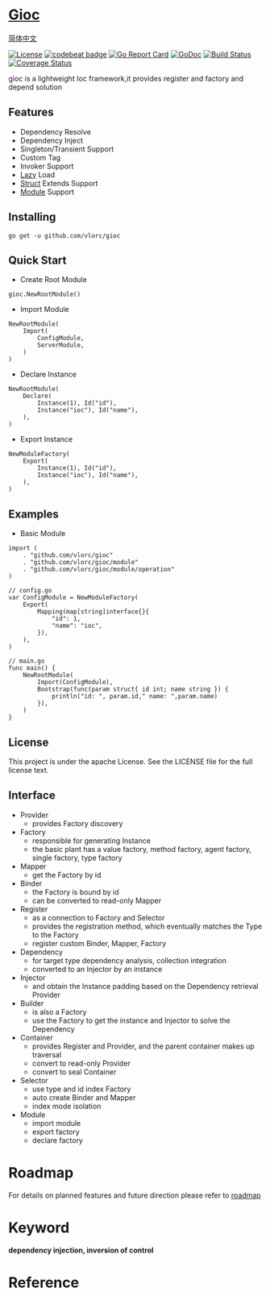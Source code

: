 
# [Gioc](https://github.com/vlorc/gioc)

[简体中文](https://github.com/vlorc/gioc/blob/master/README_CN.md)

[![License](https://img.shields.io/:license-apache-blue.svg)](https://opensource.org/licenses/Apache-2.0)
[![codebeat badge](https://codebeat.co/badges/c41b426c-4121-4dc8-99c2-f1b60574be64)](https://codebeat.co/projects/github-com-vlorc-gioc-master)
[![Go Report Card](https://goreportcard.com/badge/github.com/vlorc/gioc)](https://goreportcard.com/report/github.com/vlorc/gioc)
[![GoDoc](https://godoc.org/github.com/vlorc/gioc?status.svg)](https://godoc.org/github.com/vlorc/gioc)
[![Build Status](https://travis-ci.org/vlorc/gioc.svg?branch=master)](https://travis-ci.org/vlorc/gioc?branch=master)
[![Coverage Status](https://coveralls.io/repos/github/vlorc/gioc/badge.svg?branch=master)](https://coveralls.io/github/vlorc/gioc?branch=master)

gioc is a lightweight Ioc framework,it provides register and factory and depend solution

## Features

* Dependency Resolve
* Dependency Inject
* Singleton/Transient Support
* Custom Tag
* Invoker Support
* [Lazy](https://github.com/vlorc/gioc/blob/master/examples/lazy/main.go) Load
* [Struct](https://github.com/vlorc/gioc/blob/master/examples/depend/main.go) Extends Support
* [Module](https://github.com/vlorc/gioc/blob/master/examples/module/main.go) Support

## Installing
	go get -u github.com/vlorc/gioc

## Quick Start

* Create Root Module
```golang
gioc.NewRootModule()
```

* Import Module
```golang
NewRootModule(
    Import(
        ConfigModule,
        ServerModule,
    )
)
```

* Declare Instance
```golang
NewRootModule(
    Declare(
        Instance(1), Id("id"),
        Instance("ioc"), Id("name"),
    ),
)
```

* Export Instance
```golang
NewModuleFactory(
    Export(
        Instance(1), Id("id"),
        Instance("ioc"), Id("name"),
    ),
)
```

## Examples

* Basic Module
```golang
import (
    . "github.com/vlorc/gioc"
    . "github.com/vlorc/gioc/module"
    . "github.com/vlorc/gioc/module/operation"
)

// config.go
var ConfigModule = NewModuleFactory(
    Export(
        Mapping(map[string]interface{}{
            "id": 1,
            "name": "ioc",
        }),
    ),
)

// main.go
func main() {
    NewRootModule(
        Import(ConfigModule),
        Bootstrap(func(param struct{ id int; name string }) {
            println("id: ", param.id," name: ",param.name)
        }),
    )
}
```

## License

This project is under the apache License. See the LICENSE file for the full license text.

## Interface

+ Provider
	+ provides Factory discovery
+ Factory
	+ responsible for generating Instance
	+ the basic plant has a value factory, method factory, agent factory, single factory, type factory
+ Mapper
	+ get the Factory by id
+ Binder
	+ the Factory is bound by id
	+ can be converted to read-only Mapper
+ Register
	+ as a connection to Factory and Selector
	+ provides the registration method, which eventually matches the Type to the Factory
	+ register custom Binder, Mapper, Factory
+ Dependency
	+ for target type dependency analysis, collection integration
	+ converted to an Injector by an instance
+ Injector
	+ and obtain the Instance padding based on the Dependency retrieval Provider
+ Builder
	+ is also a Factory
	+ use the Factory to get the instance and Injector to solve the Dependency
+ Container
	+ provides Register and Provider, and the parent container makes up traversal
	+ convert to read-only Provider
	+ convert to seal Container
+ Selector
	+ use type and id index Factory
	+ auto create Binder and Mapper
	+ index mode isolation
+ Module
    + import module
    + export factory
    + declare factory
    
# Roadmap
For details on planned features and future direction please refer to [roadmap](https://github.com/vlorc/gioc/blob/master/ROADMAP.md)

# Keyword

**dependency injection, inversion of control**

# Reference

